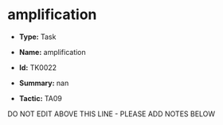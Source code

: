 # amplification

* **Type:** Task

* **Name:** amplification

* **Id:** TK0022

* **Summary:** nan

* **Tactic:** TA09

DO NOT EDIT ABOVE THIS LINE - PLEASE ADD NOTES BELOW